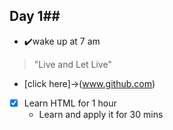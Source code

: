 ## Day 1##
- ✔️wake up at 7 am
>"Live and Let Live"
- [click here]->(www.github.com)
- [x] Learn HTML for 1 hour 
   - Learn and apply it for 30 mins